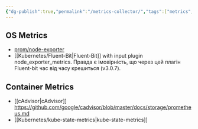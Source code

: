 ```yaml
---
{"dg-publish":true,"permalink":"/metrics-collector/","tags":["metrics","monitoring","prometheus-exporter","prometheus","observability"]}
---
```


## OS Metrics
- [prom/node-exporter](https://hub.docker.com/r/prom/node-exporter)
- [[Kubernetes/Fluent-Bit\|Fluent-Bit]] with input plugin node_exporter_metrics. Правда є імовірність, що через цей плагін Fluent-bit час від часу крешиться (v3.0.7).
## Container Metrics
- [[cAdvisor\|cAdvisor]] https://github.com/google/cadvisor/blob/master/docs/storage/prometheus.md
- [[Kubernetes/kube-state-metrics\|kube-state-metrics]]
